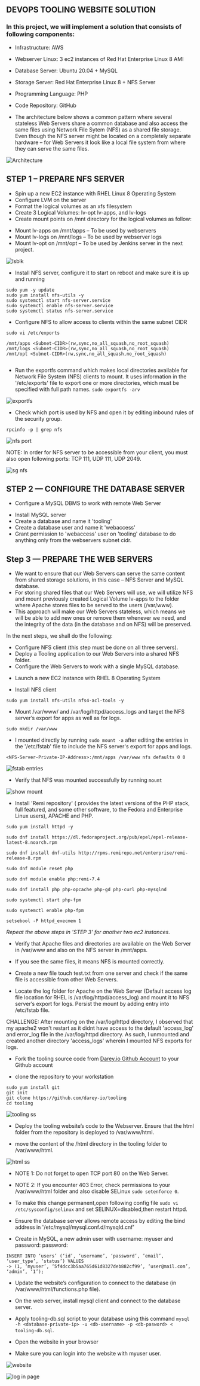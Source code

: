 ## DEVOPS TOOLING WEBSITE SOLUTION

### In this project, we will implement a solution that consists of following components: 
- Infrastructure: AWS
- Webserver Linux: 3 ec2 instances of Red Hat Enterprise Linux 8 AMI
- Database Server: Ubuntu 20.04 + MySQL
- Storage Server: Red Hat Enterprise Linux 8 + NFS Server
- Programming Language: PHP
- Code Repository: GitHub

- The architecture below shows a common pattern where several stateless Web Servers share a common database and also access the same files using Network File Sytem (NFS) as a shared file storage. Even though the NFS server might be located on a completely separate hardware – for Web Servers it look like a local file system from where they can serve the same files.

![Architecture](https://user-images.githubusercontent.com/114196715/197935726-72d0fae3-620a-4d9f-bca1-62d644a0faa2.png)

## STEP 1 – PREPARE NFS SERVER

* Spin up a new EC2 instance with RHEL Linux 8 Operating System
* Configure LVM on the server
* Format the logical volumes as an xfs filesystem
* Create 3 Logical Volumes: lv-opt lv-apps, and lv-logs
* Create mount points on /mnt directory for the logical volumes as follow:
- Mount lv-apps on /mnt/apps – To be used by webservers
- Mount lv-logs on /mnt/logs – To be used by webserver logs
- Mount lv-opt on /mnt/opt – To be used by Jenkins server in the next project.

![lsblk](https://user-images.githubusercontent.com/114196715/197936013-f9b319c9-231b-4a4f-99b8-bc1b52ddbabb.png)

* Install NFS server, configure it to start on reboot and make sure it is up and running

```
sudo yum -y update
sudo yum install nfs-utils -y
sudo systemctl start nfs-server.service
sudo systemctl enable nfs-server.service
sudo systemctl status nfs-server.service

```

* Configure NFS to allow access to clients within the same subnet CIDR

```
sudo vi /etc/exports

/mnt/apps <Subnet-CIDR>(rw,sync,no_all_squash,no_root_squash)
/mnt/logs <Subnet-CIDR>(rw,sync,no_all_squash,no_root_squash)
/mnt/opt <Subnet-CIDR>(rw,sync,no_all_squash,no_root_squash)


```
- Run the exportfs command which makes local directories available for Network File System (NFS) clients to mount. It uses information in the '/etc/exports' file to export one or more directories, which must be specified with full path names.
` sudo exportfs -arv `

![exportfs](https://user-images.githubusercontent.com/114196715/197936192-e4ab4ef3-e1f1-4f13-a44c-b3277dd01fa1.png)

* Check which port is used by NFS and open it by editing inbound rules of the security group.

` rpcinfo -p | grep nfs `

![nfs port](https://user-images.githubusercontent.com/114196715/197936368-a5b4907f-f8d0-4a10-b2c1-e0d01c4a3779.png)

NOTE: In order for NFS server to be accessible from your client, you must also open following ports: TCP 111, UDP 111, UDP 2049.

![sg nfs](https://user-images.githubusercontent.com/114196715/197936538-f1310711-c2a7-4833-9c06-aafa2bb6c29a.png)

## STEP 2 — CONFIGURE THE DATABASE SERVER

- Configure a MySQL DBMS to work with remote Web Server
* Install MySQL server
* Create a database and name it 'tooling'
* Create a database user and name it 'webaccess'
* Grant permission to 'webaccess' user on 'tooling' database to do anything only from the webservers subnet cidr.


## Step 3 — PREPARE THE WEB SERVERS

- We want to ensure that our Web Servers can serve the same content from shared storage solutions, in this case – NFS Server and MySQL database.
- For storing shared files that our Web Servers will use, we will utilize NFS and mount previously created Logical Volume lv-apps to the folder where Apache stores files to be served to the users (/var/www).
- This approach will make our Web Servers stateless, which means we will be able to add new ones or remove them whenever we need, and the integrity of the data (in the database and on NFS) will be preserved.

In the next steps, we shall do the following:

- Configure NFS client (this step must be done on all three servers).
- Deploy a Tooling application to our Web Servers into a shared NFS folder.
- Configure the Web Servers to work with a single MySQL database.

* Launch a new EC2 instance with RHEL 8 Operating System

* Install NFS client

` sudo yum install nfs-utils nfs4-acl-tools -y `

* Mount /var/www/ and /var/log/httpd/access_logs and target the NFS server’s export for apps as well as for logs.

``` 
sudo mkdir /var/www 
```
- I mounted directly by running ` sudo mount -a ` after editing the entries in the '/etc/fstab' file to include the NFS server's export for apps and logs.

 ` <NFS-Server-Private-IP-Address>:/mnt/apps /var/www nfs defaults 0 0 `

![fstab entries](https://user-images.githubusercontent.com/114196715/197937546-e22caa49-22b4-4475-ba0e-5a0b46f97b9a.png)

* Verify that NFS was mounted successfully by running `mount`

![show mount](https://user-images.githubusercontent.com/114196715/197937695-4dd3cb9d-69cd-4889-8260-0e9d2bbb5a49.png)

* Install 'Remi repository' ( provides the latest versions of the PHP stack, full featured, and some other software, to the Fedora and Enterprise Linux users), APACHE and PHP.

```
sudo yum install httpd -y

sudo dnf install https://dl.fedoraproject.org/pub/epel/epel-release-latest-8.noarch.rpm

sudo dnf install dnf-utils http://rpms.remirepo.net/enterprise/remi-release-8.rpm

sudo dnf module reset php

sudo dnf module enable php:remi-7.4

sudo dnf install php php-opcache php-gd php-curl php-mysqlnd

sudo systemctl start php-fpm

sudo systemctl enable php-fpm

setsebool -P httpd_execmem 1

```

*Repeat the above steps in 'STEP 3' for another two ec2 instances*.

* Verify that Apache files and directories are available on the Web Server in /var/www and also on the NFS server in /mnt/apps. 

- If you see the same files, it means NFS is mounted correctly.

- Create a new file touch test.txt from one server and check if the same file is accessible from other Web Servers.

* Locate the log folder for Apache on the Web Server (Default access log file location for RHEL is  /var/log/httpd/access_log) and mount it to NFS server’s export for logs. Persist the mount by adding entry into /etc/fstab file.

CHALLENGE: After mounting on the /var/log/httpd directory, I observed that my apache2 won't restart as it didnt have access to the default 'access_log' and error_log file in the /var/log/httpd directory. As such, I unmounted and created another directory 'access_logs' wherein I mounted NFS exports for logs.

* Fork the tooling source code from [Darey.io Github Account](https://github.com/darey-io/tooling) to your Github account

- clone the repository to your workstation

```
sudo yum install git
git init
git clone https://github.com/darey-io/tooling
cd tooling

```
![tooling ss](https://user-images.githubusercontent.com/114196715/197938070-e9d5b5f6-0cfc-43c7-9fac-ce913094bec7.png)

* Deploy the tooling website’s code to the Webserver. Ensure that the html folder from the repository is deployed to /var/www/html.

- move the content of the /html directory in the tooling folder to /var/www/html.

![html ss](https://user-images.githubusercontent.com/114196715/197938302-c9dd7104-be97-4975-af2b-ab27a3cff7aa.png)

- NOTE 1: Do not forget to open TCP port 80 on the Web Server.

- NOTE 2: If you encounter 403 Error, check permissions to your /var/www/html folder and also disable SELinux ` sudo setenforce 0 `.

- To make this change permanent,open following config file ` sudo vi /etc/sysconfig/selinux ` and set SELINUX=disabled,then restart httpd.

* Ensure the database server allows remote access by editing the bind address in '/etc/mysql/mysql.conf.d/mysqld.cnf'

* Create in MySQL, a new admin user with username: myuser and password: password:

```
INSERT INTO ‘users’ (‘id’, ‘username’, ‘password’, ’email’, ‘user_type’, ‘status’) VALUES
-> (1, ‘myuser’, ‘5f4dcc3b5aa765d61d8327deb882cf99’, ‘user@mail.com’, ‘admin’, ‘1’);

```

* Update the website’s configuration to connect to the database (in /var/www/html/functions.php file).


* On the web server, install mysql client and connect to the database server.

- Apply tooling-db.sql script to your database using this command ` mysql -h <database-private-ip> -u <db-username> -p <db-pasword> < tooling-db.sql `.

* Open the website in your browser

- Make sure you can login into the website with myuser user.

![website](https://user-images.githubusercontent.com/114196715/197938615-69b5d854-d10b-4421-b593-7732fcd6d76f.png)

![log in page](https://user-images.githubusercontent.com/114196715/197938772-5c6bbece-262a-4a48-a4cf-ea9efc39dc9c.png)


